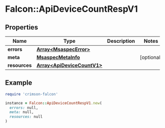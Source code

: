 # Falcon::ApiDeviceCountRespV1

## Properties

| Name | Type | Description | Notes |
| ---- | ---- | ----------- | ----- |
| **errors** | [**Array&lt;MsaspecError&gt;**](MsaspecError.md) |  |  |
| **meta** | [**MsaspecMetaInfo**](MsaspecMetaInfo.md) |  | [optional] |
| **resources** | [**Array&lt;ApiDeviceCountV1&gt;**](ApiDeviceCountV1.md) |  |  |

## Example

```ruby
require 'crimson-falcon'

instance = Falcon::ApiDeviceCountRespV1.new(
  errors: null,
  meta: null,
  resources: null
)
```

